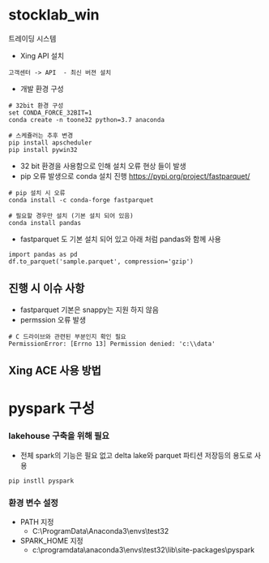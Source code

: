 # stocklab_win
트레이딩 시스템

- Xing API 설치
```
고객센터 -> API  - 최신 버젼 설치 
```


- 개발 환경 구성 

```
# 32bit 환경 구성 
set CONDA_FORCE_32BIT=1
conda create -n toone32 python=3.7 anaconda

# 스케쥴러는 추후 변경
pip install apscheduler
pip install pywin32
```



- 32 bit 환경을 사용함으로 인해 설치 오류 현상 들이 발생
- pip 오류 발생으로 conda 설치 진행
https://pypi.org/project/fastparquet/
```
# pip 설치 시 오류 
conda install -c conda-forge fastparquet

# 필요할 경우만 설치 (기본 설치 되어 있음)
conda install pandas
```

- fastparquet 도 기본 설치 되어 있고 아래 처럼 pandas와 함께 사용
```
import pandas as pd
df.to_parquet('sample.parquet', compression='gzip')

```


## 진행 시 이슈 사항 
- fastparquet 기본은 snappy는 지원 하지 않음 
- permssion 오류 발생 

```
# C 드라이브와 관련된 부분인지 확인 필요 
PermissionError: [Errno 13] Permission denied: 'c:\\data'
```


## Xing ACE 사용 방법





# pyspark 구성 
### lakehouse 구축을 위해 필요 

- 전체 spark의 기능은 필요 없고 delta lake와 parquet 파티션 저장등의 용도로 사용

```
pip instll pyspark
```

### 환경 변수 설정 
- PATH 지정 
  - C:\ProgramData\Anaconda3\envs\test32 
- SPARK_HOME 지정
  - c:\programdata\anaconda3\envs\test32\lib\site-packages\pyspark

